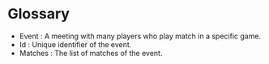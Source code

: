 # Glossary
* Event : A meeting with many players who play match in a specific game.
* Id : Unique identifier of the event.
* Matches : The list of matches of the event.

